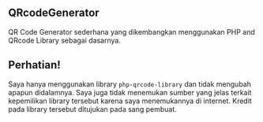 ## QRcodeGenerator

QR Code Generator sederhana yang dikembangkan menggunakan PHP and QRcode Library sebagai dasarnya.

## Perhatian!

Saya hanya menggunakan library `php-qrcode-library` dan tidak mengubah apapun didalamnya. Saya juga tidak menemukan sumber yang jelas terkait kepemilikan library tersebut karena saya menemukannya di internet. Kredit pada library tersebut ditujukan pada sang pembuat.

